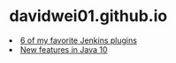 # davidwei01.github.io
<LI><a href="https://www.level-up.one/6-of-my-favorite-jenkins-plugins/">6 of my favorite Jenkins plugins</a></LI>
<LI><a href="https://www.javagists.com/new-features-in-java-10">New features in Java 10</a></LI>
